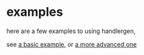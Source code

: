 # examples

here are a few examples to using handlergen,

see [a basic example](basic/), or [a more advanced one](advanced/)
